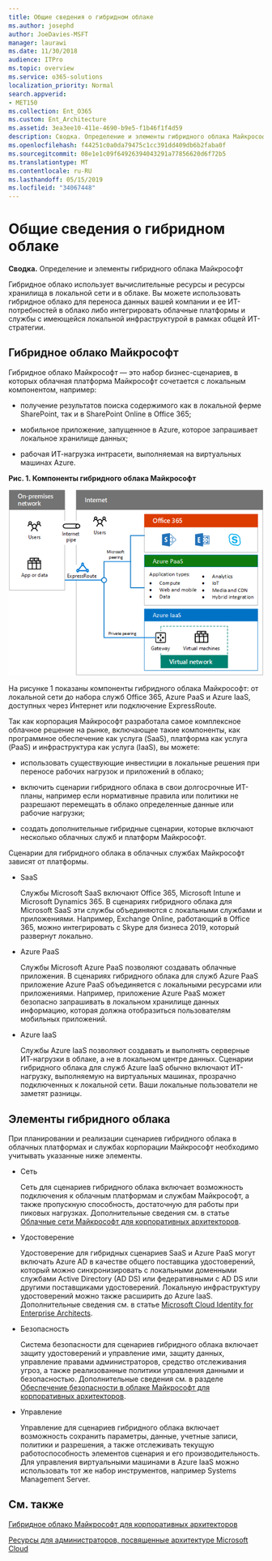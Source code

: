 ```yaml
---
title: Общие сведения о гибридном облаке
ms.author: josephd
author: JoeDavies-MSFT
manager: laurawi
ms.date: 11/30/2018
audience: ITPro
ms.topic: overview
ms.service: o365-solutions
localization_priority: Normal
search.appverid:
- MET150
ms.collection: Ent_O365
ms.custom: Ent_Architecture
ms.assetid: 3ea3ee10-411e-4690-b9e5-f1b46f1f4d59
description: Сводка. Определение и элементы гибридного облака Майкрософт
ms.openlocfilehash: f44251c0a0da79475c1cc391dd409db6b2faba0f
ms.sourcegitcommit: 08e1e1c09f64926394043291a77856620d6f72b5
ms.translationtype: MT
ms.contentlocale: ru-RU
ms.lasthandoff: 05/15/2019
ms.locfileid: "34067448"
---
```

# <a name="hybrid-cloud-overview"></a>Общие сведения о гибридном облаке

 **Сводка.** Определение и элементы гибридного облака Майкрософт
  
Гибридное облако использует вычислительные ресурсы и ресурсы хранилища в локальной сети и в облаке. Вы можете использовать гибридное облако для переноса данных вашей компании и ее ИТ-потребностей в облако либо интегрировать облачные платформы и службы с имеющейся локальной инфраструктурой в рамках общей ИТ-стратегии.
  
## <a name="microsoft-hybrid-cloud"></a>Гибридное облако Майкрософт

Гибридное облако Майкрософт — это набор бизнес-сценариев, в которых облачная платформа Майкрософт сочетается с локальным компонентом, например: 
  
- получение результатов поиска содержимого как в локальной ферме SharePoint, так и в SharePoint Online в Office 365;
    
- мобильное приложение, запущенное в Azure, которое запрашивает локальное хранилище данных;
    
- рабочая ИТ-нагрузка интрасети, выполняемая на виртуальных машинах Azure.
    
**Рис. 1. Компоненты гибридного облака Майкрософт**

![Компоненты гибридного облака Microsoft](media/Hybrid-Poster/MS-Hybrid-Cloud.png)
  
На рисунке 1 показаны компоненты гибридного облака Майкрософт: от локальной сети до набора служб Office 365, Azure PaaS и Azure IaaS, доступных через Интернет или подключение ExpressRoute.
  
Так как корпорация Майкрософт разработала самое комплексное облачное решение на рынке, включающее такие компоненты, как программное обеспечение как услуга (SaaS), платформа как услуга (PaaS) и инфраструктура как услуга (IaaS), вы можете:
  
- использовать существующие инвестиции в локальные решения при переносе рабочих нагрузок и приложений в облако;
    
- включить сценарии гибридного облака в свои долгосрочные ИТ-планы, например если нормативные правила или политики не разрешают перемещать в облако определенные данные или рабочие нагрузки;
    
- создать дополнительные гибридные сценарии, которые включают несколько облачных служб и платформ Майкрософт.
    
Сценарии для гибридного облака в облачных службах Майкрософт зависят от платформы.
  
- SaaS
    
    Службы Microsoft SaaS включают Office 365, Microsoft Intune и Microsoft Dynamics 365. В сценариях гибридного облака для Microsoft SaaS эти службы объединяются с локальными службами и приложениями. Например, Exchange Online, работающий в Office 365, можно интегрировать с Skype для бизнеса 2019, который развернут локально.
    
- Azure PaaS
    
    Службы Microsoft Azure PaaS позволяют создавать облачные приложения. В сценариях гибридного облака для служб Azure PaaS приложение Azure PaaS объединяется с локальными ресурсами или приложениями. Например, приложение Azure PaaS может безопасно запрашивать в локальном хранилище данных информацию, которая должна отобразиться пользователям мобильных приложений.
    
- Azure IaaS
    
    Службы Azure IaaS позволяют создавать и выполнять серверные ИТ-нагрузки в облаке, а не в локальном центре данных. Сценарии гибридного облака для служб Azure IaaS обычно включают ИТ-нагрузку, выполняемую на виртуальных машинах, прозрачно подключенных к локальной сети. Ваши локальные пользователи не заметят разницы.
    
## <a name="elements-of-hybrid-cloud"></a>Элементы гибридного облака

При планировании и реализации сценариев гибридного облака в облачных платформах и службах корпорации Майкрософт необходимо учитывать указанные ниже элементы.
  
- Сеть
    
    Сеть для сценариев гибридного облака включает возможность подключения к облачным платформам и службам Майкрософт, а также пропускную способность, достаточную для работы при пиковых нагрузках. Дополнительные сведения см. в статье [Облачные сети Майкрософт для корпоративных архитекторов](microsoft-cloud-networking-for-enterprise-architects.md).
    
- Удостоверение
    
    Удостоверение для гибридных сценариев SaaS и Azure PaaS могут включать Azure AD в качестве общего поставщика удостоверений, который можно синхронизировать с локальными доменными службами Active Directory (AD DS) или федеративными с AD DS или другими поставщиками удостоверений. Локальную инфраструктуру удостоверений можно также расширить до Azure IaaS. Дополнительные сведения см. в статье [Microsoft Cloud Identity for Enterprise Architects](microsoft-cloud-it-architecture-resources.md#identity).
    
- Безопасность
    
    Система безопасности для сценариев гибридного облака включает защиту удостоверений и управление ими, защиту данных, управление правами администраторов, средство отслеживания угроз, а также реализованные политики управления данными и безопасностью. Дополнительные сведения см. в разделе [Обеспечение безопасности в облаке Майкрософт для корпоративных архитекторов](microsoft-cloud-it-architecture-resources.md#security).
    
- Управление
    
    Управление для сценариев гибридного облака включает возможность сохранить параметры, данные, учетные записи, политики и разрешения, а также отслеживать текущую работоспособность элементов сценария и его производительность. Для управления виртуальными машинами в Azure IaaS можно использовать тот же набор инструментов, например Systems Management Server.
    
## <a name="see-also"></a>См. также

[Гибридное облако Майкрософт для корпоративных архитекторов](microsoft-hybrid-cloud-for-enterprise-architects.md)
  
[Ресурсы для администраторов, посвященные архитектуре Microsoft Cloud](microsoft-cloud-it-architecture-resources.md)

